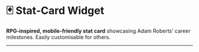 # 🃏 Stat‑Card Widget

**RPG‑inspired, mobile‑friendly stat card** showcasing Adam Roberts’ career milestones. Easily customisable for others.

---